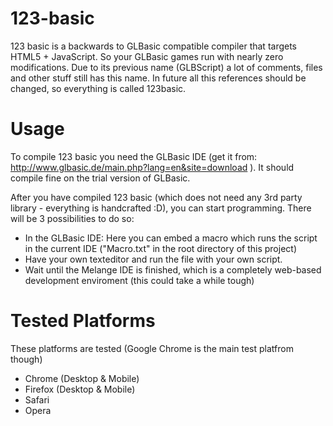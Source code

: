 123-basic
=========

123 basic is a backwards to GLBasic compatible compiler that targets HTML5 + JavaScript. So your GLBasic games run with nearly zero modifications.
Due to its previous name (GLBScript) a lot of comments, files and other stuff still has this name. In future all this references should be changed, so everything is called 123basic.

# Usage
To compile 123 basic you need the GLBasic IDE (get it from: http://www.glbasic.de/main.php?lang=en&site=download ). It should compile fine on the trial version of GLBasic.

After you have compiled 123 basic (which does not need any 3rd party library - everything is handcrafted :D), you can start programming.
There will be 3 possibilities to do so:
 * In the GLBasic IDE: Here you can embed a macro which runs the script in the current IDE ("Macro.txt" in the root directory of this project)
 * Have your own texteditor and run the file with your own script.
 * Wait until the Melange IDE is finished, which is a completely web-based development enviroment (this could take a while tough)
 
 # Tested Platforms
These platforms are tested (Google Chrome is the main test platfrom though)
  * Chrome (Desktop & Mobile)
  * Firefox (Desktop & Mobile)
  * Safari
  * Opera
 